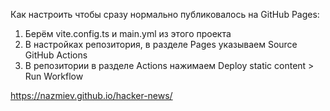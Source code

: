 Как настроить чтобы сразу нормально публиковалось на GitHub Pages:
1. Берём vite.config.ts и main.yml из этого проекта
2. В настройках репозитория, в разделе Pages указываем Source GitHub Actions
3. В репозитории в разделе Actions нажимаем Deploy static content > Run Workflow

https://nazmiev.github.io/hacker-news/
